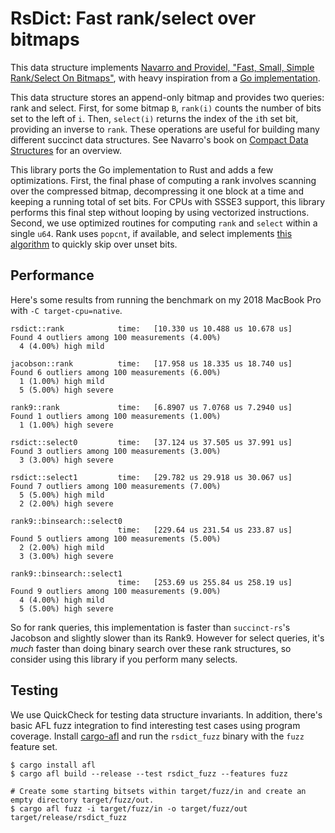 # RsDict: Fast rank/select over bitmaps
This data structure implements [Navarro and Providel, "Fast, Small, Simple
Rank/Select On Bitmaps"](https://users.dcc.uchile.cl/~gnavarro/ps/sea12.1.pdf),
with heavy inspiration from a [Go implementation](https://github.com/hillbig/rsdic).

This data structure stores an append-only bitmap and provides two queries: rank and select.  First,
for some bitmap `B`, `rank(i)` counts the number of bits set to the left of `i`.  Then, `select(i)`
returns the index of the `i`th set bit, providing an inverse to `rank`.  These operations are useful
for building many different succinct data structures.  See Navarro's book on [Compact Data Structures](https://www.cambridge.org/core/books/compact-data-structures/68A5983E6F1176181291E235D0B7EB44) for an overview.

This library ports the Go implementation to Rust and adds a few optimizations.  First, the final phase
of computing a rank involves scanning over the compressed bitmap, decompressing it one block at a time
and keeping a running total of set bits.  For CPUs with SSSE3 support, this library performs this final
step without looping by using vectorized instructions.  Second, we use optimized routines for computing
`rank` and `select` within a single `u64`.  Rank uses `popcnt`, if available, and select implements
[this algorithm](https://lemire.me/blog/2018/02/21/iterating-over-set-bits-quickly/) to quickly skip over
unset bits.

## Performance
Here's some results from running the benchmark on my 2018 MacBook Pro with `-C target-cpu=native`.
```
rsdict::rank            time:   [10.330 us 10.488 us 10.678 us]
Found 4 outliers among 100 measurements (4.00%)
  4 (4.00%) high mild

jacobson::rank          time:   [17.958 us 18.335 us 18.740 us]
Found 6 outliers among 100 measurements (6.00%)
  1 (1.00%) high mild
  5 (5.00%) high severe

rank9::rank             time:   [6.8907 us 7.0768 us 7.2940 us]
Found 1 outliers among 100 measurements (1.00%)
  1 (1.00%) high severe

rsdict::select0         time:   [37.124 us 37.505 us 37.991 us]
Found 3 outliers among 100 measurements (3.00%)
  3 (3.00%) high severe

rsdict::select1         time:   [29.782 us 29.918 us 30.067 us]
Found 7 outliers among 100 measurements (7.00%)
  5 (5.00%) high mild
  2 (2.00%) high severe

rank9::binsearch::select0
                        time:   [229.64 us 231.54 us 233.87 us]
Found 5 outliers among 100 measurements (5.00%)
  2 (2.00%) high mild
  3 (3.00%) high severe

rank9::binsearch::select1
                        time:   [253.69 us 255.84 us 258.19 us]
Found 9 outliers among 100 measurements (9.00%)
  4 (4.00%) high mild
  5 (5.00%) high severe
```
So for rank queries, this implementation is faster than `succinct-rs`'s Jacobson and slightly slower
than its Rank9.  However for select queries, it's *much* faster than doing binary search over these
rank structures, so consider using this library if you perform many selects.

## Testing
We use QuickCheck for testing data structure invariants.  In addition, there's basic AFL fuzz integration
to find interesting test cases using program coverage.  Install [cargo-afl](https://github.com/rust-fuzz/afl.rs)
and run the `rsdict_fuzz` binary with the `fuzz` feature set.
```
$ cargo install afl
$ cargo afl build --release --test rsdict_fuzz --features fuzz

# Create some starting bitsets within target/fuzz/in and create an empty directory target/fuzz/out.
$ cargo afl fuzz -i target/fuzz/in -o target/fuzz/out target/release/rsdict_fuzz
```
